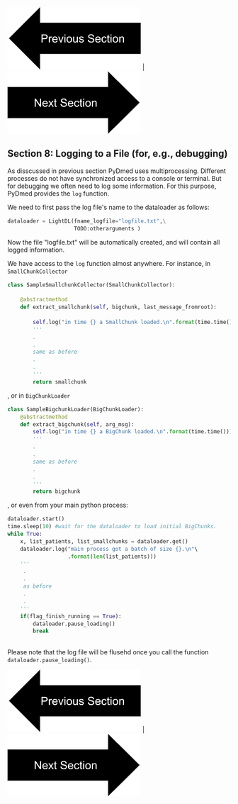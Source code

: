 

[![button](prevsectionv3.png)](tutorial_section7.html) | [![button](nextsectionv3.png)](tutorial_section9.html)

## Section 8: Logging to a File (for, e.g., debugging)
As disscussed in previous section PyDmed uses multiprocessing. 
Different processes do not have synchronized access to a console or terminal.
But for debugging we often need to log some information. For this purpose, PyDmed provides the `log` function. 

We need to first pass the log file's name to the dataloader as follows:
```python
dataloader = LightDL(fname_logfile="logfile.txt",\
                     TODO:otherarguments )
```
Now the file "logfile.txt" will be automatically created, and will contain all logged information.


We have access to the `log` function almost anywhere. 
For instance, in `SmallChunkCollector`
```python
class SampleSmallchunkCollector(SmallChunkCollector):

    @abstractmethod 
    def extract_smallchunk(self, bigchunk, last_message_fromroot):
        
        self.log("in time {} a SmallChunk loaded.\n".format(time.time()))
        '''
        .
        .
        same as before
        . 
        .
        '''
        return smallchunk
```

, or in `BigChunkLoader`

```python
class SampleBigchunkLoader(BigChunkLoader):
    @abstractmethod
    def extract_bigchunk(self, arg_msg):
        self.log("in time {} a BigChunk loaded.\n".format(time.time()))
        '''
        .
        .
        same as before
        . 
        .
        '''
        return bigchunk
```
, or even from your main python process:
```python
dataloader.start()
time.sleep(10) #wait for the dataloader to load initial BigChunks.
while True:
    x, list_patients, list_smallchunks = dataloader.get()
    dataloader.log("main process got a batch of size {}.\n"\
                   .format(len(list_patients)))
    '''
     .
     .
     as before
     .
     .
    '''
    if(flag_finish_running == True):
        dataloader.pause_loading()
        break
        
```
Please note that the log file will be flusehd once you call the function `dataloader.pause_loading()`.

[![button](prevsectionv3.png)](tutorial_section7.html) | [![button](nextsectionv3.png)](tutorial_section9.html)





